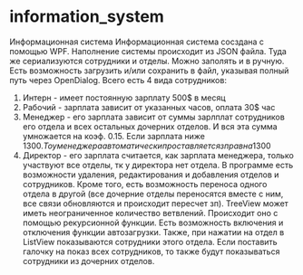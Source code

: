 # information_system
Информационная система
Информационная система сосздана с помощью WPF. Наполнение системы происходит из JSON файла. Туда же сериализуются сотрудники и отделы. Можно заполять и в ручную.
Есть возможность загрузить и/или сохранить в файл, указывая полный путь через OpenDialog.
Всего есть 4 вида сотрудников:
1) Интерн - имеет постоянную зарплату 500$ в месяц
2) Рабочий - зарплата зависит от указанных часов, оплата 30$ час
3) Менеджер - его зарплата зависит от суммы зарлплат сотрудников его отдела и всех остальных дочерних отделов.
   И вся эта сумма умножается на коэф. 0.15. Если зарплата ниже 1300$. То у менеджера автоматически проставляется зп равна 1300$
4) Директор - его зарплата считается, как зарплата менеджера, только участвуют все отделы, тк у директора нет отдела.
В программе есть возможности удаления, редактирования и добавления отделов и сотрудников. Кроме того, есть возможность переноса одного отдела в другой (все дочерние отделы переносятся вместе с ним, все связи обновляются и происходит пересчет зп). TreeView может иметь неограниченное количество ветвлений. Происходит оно с помощью рекурсионной функции.
Есть возможность включения и отключения функции автозагрузки. Также, при нажатии на отдел в ListView показываются сотрудники этого отдела. Если поставить галочку на показ всех сотрудников, то также будут показываться сотрудники из дочерних отделов. 
